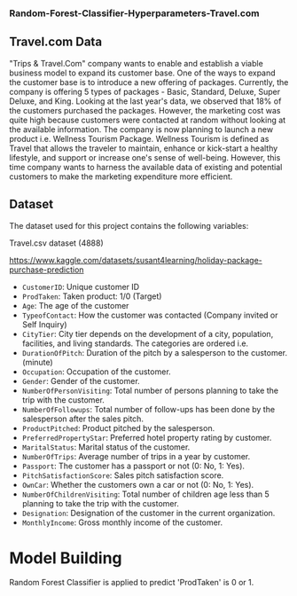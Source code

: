 ### Random-Forest-Classifier-Hyperparameters-Travel.com 

## Travel.com Data 

"Trips & Travel.Com" company wants to enable and establish a viable business model to expand its customer base. One of the ways to expand the customer base is to introduce a new offering of packages. Currently, the company is offering 5 types of packages - Basic, Standard, Deluxe, Super Deluxe, and King. Looking at the last year's data, we observed that 18% of the customers purchased the packages. However, the marketing cost was quite high because customers were contacted at random without looking at the available information. The company is now planning to launch a new product i.e. Wellness Tourism Package. Wellness Tourism is defined as Travel that allows the traveler to maintain, enhance or kick-start a healthy lifestyle, and support or increase one's sense of well-being. However, this time company wants to harness the available data of existing and potential customers to make the marketing expenditure more efficient. 

## Dataset

The dataset used for this project contains the following variables:

Travel.csv dataset (4888)

https://www.kaggle.com/datasets/susant4learning/holiday-package-purchase-prediction

- `CustomerID`: Unique customer ID 
- `ProdTaken`: Taken product: 1/0 (Target) 
- `Age`: The age of the customer 
- `TypeofContact`: How the customer was contacted (Company invited or Self Inquiry)
- `CityTier`: City tier depends on the development of a city, population, facilities, and living standards. The categories are ordered i.e. 
- `DurationOfPitch`: Duration of the pitch by a salesperson to the customer. (minute)
- `Occupation`: Occupation of the customer. 
- `Gender`: Gender of the customer. 
- `NumberOfPersonVisiting`: Total number of persons planning to take the trip with the customer. 
- `NumberOfFollowups`: Total number of follow-ups has been done by the salesperson after the sales pitch. 
- `ProductPitched`: Product pitched by the salesperson. 
- `PreferredPropertyStar`: Preferred hotel property rating by customer. 
- `MaritalStatus`: Marital status of the customer.
- `NumberOfTrips`: Average number of trips in a year by customer. 
- `Passport`: The customer has a passport or not (0: No, 1: Yes). 
- `PitchSatisfactionScore`: Sales pitch satisfaction score. 
- `OwnCar`: Whether the customers own a car or not (0: No, 1: Yes). 
- `NumberOfChildrenVisiting`: Total number of children age less than 5 planning to take the trip with the customer. 
- `Designation`: Designation of the customer in the current organization. 
- `MonthlyIncome`: Gross monthly income of the customer. 

# Model Building

Random Forest Classifier is applied to predict 'ProdTaken' is 0 or 1.  

